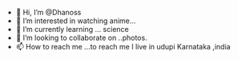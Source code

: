 - 👋 Hi, I’m @Dhanoss
- 👀 I’m interested in watching anime...
- 🌱 I’m currently learning ... science
- 💞️ I’m looking to collaborate on ..photos.
- 📫 How to reach me ...to reach me I live in udupi Karnataka ,india

<!---
Dhanoss/Dhanoss is a ✨ special ✨ repository because its `README.md` (this file) appears on your GitHub profile.
You can click the Preview link to take a look at your changes.
--->
